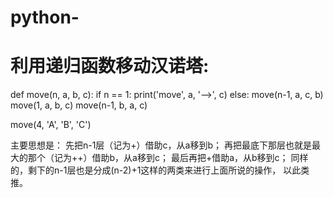 # python-
# 利用递归函数移动汉诺塔:
def move(n, a, b, c):
    if n == 1:
        print('move', a, '-->', c)
    else:
        move(n-1, a, c, b)
        move(1, a, b, c)
        move(n-1, b, a, c)

move(4, 'A', 'B', 'C')

主要思想是：
先把n-1层（记为+）借助c，从a移到b；
再把最底下那层也就是最大的那个（记为++）借助b，从a移到c；
最后再把+借助a，从b移到c；
同样的，剩下的n-1层也是分成(n-2)+1这样的两类来进行上面所说的操作，
以此类推。
